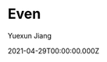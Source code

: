 ---
title: Even
github: https://github.com/ahonn/hexo-theme-even
demo: https://ahonn.github.io/hexo-theme-even/
license: MIT
author: Yuexun Jiang
author_link: ''
date: 2021-04-29T00:00:00.000Z
ssg:
  - Hexo
cms: null
css: null
category: null
description: 🚀 A super concise theme for Hexo
draft: true
publish_date: '2016-02-24T07:45:32Z'
update_date: '2021-12-07T08:10:49Z'
github_star: 1312
github_fork: 210
---